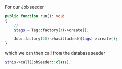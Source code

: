 For our Job seeder
```php
public function run(): void  
{  
    //  
    $tags = Tag::factory(3)->create();  
  
    Job::factory(20)->hasAttached($tags)->create();  
}
```
which we can then call from the database seeder
```php
$this->call(JobSeeder::class);
```
